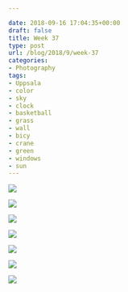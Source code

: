 ```yaml
---

date: 2018-09-16 17:04:35+00:00
draft: false
title: Week 37
type: post
url: /blog/2018/9/week-37
categories:
- Photography
tags:
- Uppsala
- color
- sky
- clock
- basketball
- grass
- wall
- bicy
- crane
- green
- windows
- sun
---
```




  
![](/images/2018-09-16-20189week-37/IMG_0493.jpg)

  

  
![](/images/2018-09-16-20189week-37/IMG_0502.jpg)

  

  
![](/images/2018-09-16-20189week-37/IMG_0498.jpg)

  

  
![](/images/2018-09-16-20189week-37/IMG_0499.jpg)

  

  
![](/images/2018-09-16-20189week-37/IMG_0504.jpg)

  

  
![](/images/2018-09-16-20189week-37/IMG_0527.jpg)

  

  
![](/images/2018-09-16-20189week-37/IMG_0530.jpg)

  


